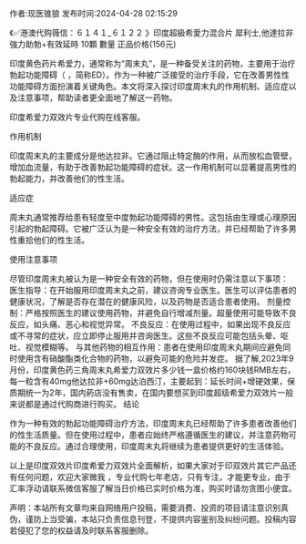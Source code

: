 <p>作者:现医锥狼 发布时间:2024-04-28 02:15:29</p>
<p>《✅港澳代购薇信：６１４１_６１２２ 》印度超級希愛力混合片 犀利士,他達拉非 強力助勃+有效延時 10顆 數量 正品价格(156元) </p>
									<p></p><p>印度黄色药片希爱力，通常称为“周末丸”，是一种备受关注的药物，主要用于治疗勃起功能障碍（ ，简称ED）。作为一种被广泛接受的治疗手段，它在改善男性性功能障碍方面扮演着关键角色。本文将深入探讨印度周末丸的作用机制、适应症以及注意事项，帮助读者更全面地了解这一药物。</p><p></p><p>印度希爱力双效片专业代购在线客服。</p><p></p><p>作用机制</p><p></p><p>印度周末丸的主要成分是他达拉非。它通过阻止特定酶的作用，从而放松血管壁，增加血流量，有助于改善勃起功能障碍的症状。这一作用机制可以显著提高男性的勃起能力，并改善他们的性生活。</p><p></p><p>适应症</p><p></p><p>周末丸通常推荐给患有轻度至中度勃起功能障碍的男性。这包括由生理或心理原因引起的勃起障碍。它被广泛认为是一种安全有效的治疗方法，并已经帮助了许多男性重拾他们的性生活。</p><p></p><p>使用注意事项</p><p></p><p>尽管印度周末丸被认为是一种安全有效的药物，但在使用时仍需注意以下事项： 医生指导：在开始服用印度周末丸之前，建议咨询专业医生。医生可以评估患者的健康状况，了解是否存在潜在的健康风险，以及药物是否适合患者使用。 剂量控制：严格按照医生的建议使用药物，并避免自行增减剂量。超量使用可能导致不良反应，如头痛、恶心和视觉异常。 不良反应：在使用过程中，如果出现不良反应或不寻常的症状，应立即停止服用并咨询医生。这些不良反应可能包括头晕、呕吐、视觉模糊等。 与其他药物的相互作用：患者在使用印度周末丸期间应避免同时使用含有硝酸酯类化合物的药物，以避免可能的危险并发症。 据了解,2023年9月份，印度黄色药三角周末丸希爱力双效片多少钱一盒价格约160块钱RMB左右，每一粒含有40mg他达拉非+60mg达泊西汀，主要起到：延长时间+增硬效果，保质期统一为2年，国内葯店没有售卖，在国内要想买到印度超级希爱力双效片一般来说都是通过代购商进行购买。 结论</p><p></p><p>作为一种有效的勃起功能障碍治疗方法，印度周末丸已经帮助了许多患者改善他们的性生活质量。但在使用过程中，患者应始终严格遵循医生的建议，并注意药物可能的不良反应。通过合理使用，印度周末丸将继续为患者提供更好的生活体验。</p><p></p><p>以上是印度双效片印度希爱力双效片全面解析，如果大家对于印双效片其它产品还有任何问题，欢迎大家微我 ，专业代购七年老店，只有专注，才能更专业，由于汇率浮动请联系微信客服了解当日价格已实时价格为准，购买时请勿贪图小便宜。</p>				声明：本站所有文章均来自网络用户投稿，需要消费、投资的项目请注意识别真伪，谨防上当受骗，本站只负责信息刊登，不提供内容鉴别及纠纷问题。投稿内容若侵犯了您的权益请及时联系客服删除。				
